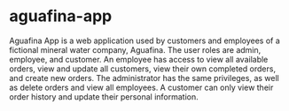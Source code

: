 # aguafina-app
Aguafina App is a web application used by customers and employees of a fictional mineral water company, Aguafina. The user roles are admin, employee, and customer.
An employee has access to view all available orders, view and update all customers, view their own completed orders, and create new orders. 
The administrator has the same privileges, as well as delete orders and view all employees. A customer can only view their order history and update their 
personal information.
